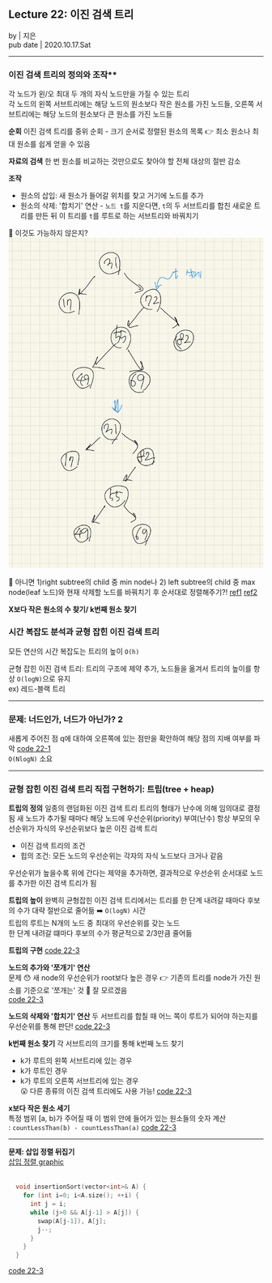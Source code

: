 ## Lecture 22: 이진 검색 트리
by | 지은  
pub date | 2020.10.17.Sat

---

### 이진 검색 트리의 정의와 조작**
각 노드가 왼/오 최대 두 개의 자식 노드만을 가질 수 있는 트리   
각 노드의 왼쪽 서브트리에는 해당 노드의 원소보다 작은 원소를 가진 노드들, 
오른쪽 서브트리에는 해당 노드의 원소보다 큰 원소를 가진 노드들  

**순회**
이진 검색 트리를 중위 순회 - 크기 순서로 정렬된 원소의 목록
👉 최소 원소나 최대 원소를 쉽게 얻을 수 있음
 
**자료의 검색**
한 번 원소를 비교하는 것만으로도 찾아야 할 전체 대상의 절반 감소

**조작**
- 원소의 삽입: 새 원소가 들어갈 위치를 찾고 거기에 노드를 추가  
- 원소의 삭제: '합치기' 연산 - `노드 t`를 지운다면, `t`의 두 서브트리를 합친 새로운 트리를 만든 뒤 이 트리를 `t`를 루트로 하는 서브트리와 바꿔치기

🤔 이것도 가능하지 않은지? 
<img src="lecture22.assets/bst_delete.jpg" width="732px">

🤔 아니면 1)right subtree의 child 중 min node나 2) left subtree의 child 중 max node(leaf 노드)와 현재 삭제할 노드를 바꿔치기 후 순서대로 정렬해주기?!
[ref1](https://www.geeksforgeeks.org/binary-search-tree-set-2-delete/)
[ref2](https://codingstarter.tistory.com/20)   
  
**X보다 작은 원소의 수 찾기/ k번째 원소 찾기**

### 시간 복잡도 분석과 균형 잡힌 이진 검색 트리
모든 연산의 시간 복잡도는 트리의 높이 `O(h)`

균형 잡힌 이진 검색 트리: 트리의 구조에 제약 추가, 노드들을 옮겨서 트리의 높이를 항상 `O(logN)`으로 유지  
ex) 레드-블랙 트리  

---

### 문제: 너드인가, 너드가 아닌가? 2
새롭게 주어진 점 q에 대하여 오른쪽에 있는 점만을 확안하여 해당 점의 지배 여부를 파악
[code 22-1]()  
`O(NlogN)` 소요

---

### 균형 잡힌 이진 검색 트리 직접 구현하기: 트립(tree + heap)

**트립의 정의**
일종의 랜덤화된 이진 검색 트리
트리의 형태가 난수에 의해 임의대로 결정됨
새 노드가 추가될 때마다 해당 노드에 우선순위(priority) 부여(난수)
항상 부모의 우선순위가 자식의 우선순위보다 높은 이진 검색 트리
- 이진 검색 트리의 조건
- 힙의 조건: 모든 노드의 우선순위는 각자의 자식 노드보다 크거나 같음

우선순위가 높을수록 위에 간다는 제약을 추가하면, 결과적으로 우선순위 순서대로 노드를 추가한 이진 검색 트리가 됨 

**트립의 높이**
완벽히 균형잡힌 이진 검색 트리에서는 트리를 한 단계 내려갈 때마다 후보의 수가 대략 절반으로 줄어듦 ➡️ `O(logN)` 시간  
트립의 루트는 N개의 노드 중 최대의 우선순위를 갖는 노드  
한 단계 내려갈 떄마다 후보의 수가 평균적으로 2/3만큼 줄어듦  

**트립의 구현**
[code 22-3]()

**노드의 추가와 '쪼개기' 연산**  
문제 😯 새 node의 우선순위가 root보다 높은 경우
👉 기존의 트리를 node가 가진 원소를 기준으로 '쪼개는' 것 
🤯 잘 모르겠음  
[code 22-3]()

**노드의 삭제와 '합치기' 연산**
두 서브트리를 합칠 때 어느 쪽이 루트가 되어야 하는지를 우선순위를 통해 판단!
[code 22-3]()

**k번째 원소 찾기**
각 서브트리의 크기를 통해 k번째 노드 찾기
- k가 루트의 왼쪽 서브트리에 있는 경우
- k가 루트인 경우
- k가 루트의 오른쪽 서브트리에 있는 경우  
😮 다른 종류의 이진 검색 트리에도 사용 가능! 
[code 22-3]()

**x보다 작은 원소 세기**  
특정 범위 [a, b)가 주어질 때 이 범위 안에 들어가 있는 원소들의 숫자 계산  
: `countLessThan(b) - countLessThan(a)` 
[code 22-3]()

---

**문제: 삽입 정렬 뒤집기**  
[삽입 정렬 graphic](https://visualgo.net/en/sorting)  

```c++

  void insertionSort(vector<int>& A) {
    for (int i=0; i<A.size(); ++i) {
      int j = i;
      while (j>0 && A[j-1] > A[j]) {
        swap(A[j-1]), A[j];
        j--;
      }
    } 
  }

```
[code 22-3]()
